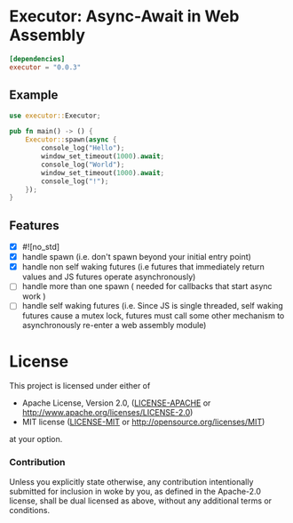 # Executor: Async-Await in Web Assembly

```toml
[dependencies]
executor = "0.0.3"
```

## Example

```rust
use executor::Executor;

pub fn main() -> () {
    Executor::spawn(async {
        console_log("Hello");
        window_set_timeout(1000).await;
        console_log("World");
        window_set_timeout(1000).await;
        console_log("!");
    });
}
```

## Features
- [x] #![no_std]
- [x] handle spawn (i.e. don't spawn beyond your initial entry point)
- [x] handle non self waking futures (i.e futures that immediately return values and JS futures operate asynchronously)
- [ ] handle more than one spawn ( needed for callbacks that start async work )
- [ ] handle self waking futures (i.e. Since JS is single threaded, self waking futures cause a mutex lock, futures must call some other mechanism to asynchronously re-enter a web assembly module)

# License

This project is licensed under either of

 * Apache License, Version 2.0, ([LICENSE-APACHE](LICENSE-APACHE) or
   http://www.apache.org/licenses/LICENSE-2.0)
 * MIT license ([LICENSE-MIT](LICENSE-MIT) or
   http://opensource.org/licenses/MIT)

at your option.

### Contribution

Unless you explicitly state otherwise, any contribution intentionally submitted
for inclusion in woke by you, as defined in the Apache-2.0 license, shall be
dual licensed as above, without any additional terms or conditions.
